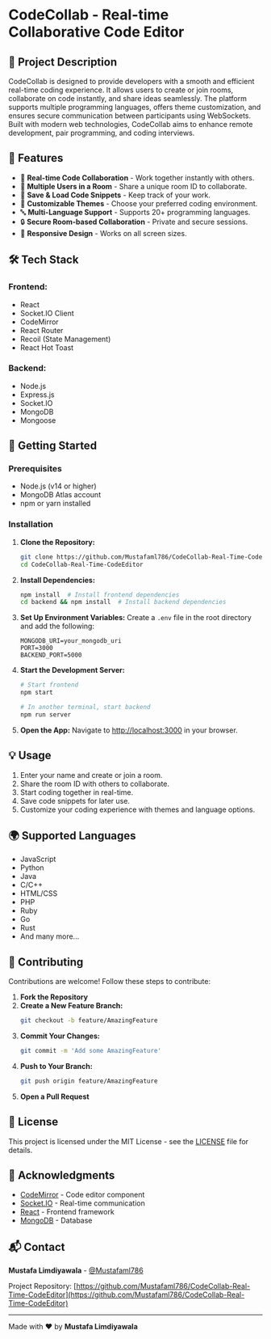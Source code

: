 # CodeCollab - Real-time Collaborative Code Editor

## 📌 Project Description

CodeCollab is designed to provide developers with a smooth and efficient real-time coding experience. It allows users to create or join rooms, collaborate on code instantly, and share ideas seamlessly. The platform supports multiple programming languages, offers theme customization, and ensures secure communication between participants using WebSockets. Built with modern web technologies, CodeCollab aims to enhance remote development, pair programming, and coding interviews.

## 🚀 Features

- 🔄 **Real-time Code Collaboration** - Work together instantly with others.
- 👥 **Multiple Users in a Room** - Share a unique room ID to collaborate.
- 💾 **Save & Load Code Snippets** - Keep track of your work.
- 🎨 **Customizable Themes** - Choose your preferred coding environment.
- 🔤 **Multi-Language Support** - Supports 20+ programming languages.
- 🔒 **Secure Room-based Collaboration** - Private and secure sessions.
- 📱 **Responsive Design** - Works on all screen sizes.

## 🛠️ Tech Stack

### **Frontend:**

- React
- Socket.IO Client
- CodeMirror
- React Router
- Recoil (State Management)
- React Hot Toast

### **Backend:**

- Node.js
- Express.js
- Socket.IO
- MongoDB
- Mongoose

## 🚀 Getting Started

### **Prerequisites**

- Node.js (v14 or higher)
- MongoDB Atlas account
- npm or yarn installed

### **Installation**

1. **Clone the Repository:**

   ```bash
   git clone https://github.com/Mustafaml786/CodeCollab-Real-Time-CodeEditor.git
   cd CodeCollab-Real-Time-CodeEditor
   ```

2. **Install Dependencies:**

   ```bash
   npm install  # Install frontend dependencies
   cd backend && npm install  # Install backend dependencies
   ```

3. **Set Up Environment Variables:**
   Create a `.env` file in the root directory and add the following:

   ```env
   MONGODB_URI=your_mongodb_uri
   PORT=3000
   BACKEND_PORT=5000
   ```

4. **Start the Development Server:**

   ```bash
   # Start frontend
   npm start

   # In another terminal, start backend
   npm run server
   ```

5. **Open the App:**
   Navigate to [http://localhost:3000](http://localhost:3000) in your browser.

## 💡 Usage

1. Enter your name and create or join a room.
2. Share the room ID with others to collaborate.
3. Start coding together in real-time.
4. Save code snippets for later use.
5. Customize your coding experience with themes and language options.

## 🌍 Supported Languages

- JavaScript
- Python
- Java
- C/C++
- HTML/CSS
- PHP
- Ruby
- Go
- Rust
- And many more...

## 🤝 Contributing

Contributions are welcome! Follow these steps to contribute:

1. **Fork the Repository**
2. **Create a New Feature Branch:**
   ```bash
   git checkout -b feature/AmazingFeature
   ```
3. **Commit Your Changes:**
   ```bash
   git commit -m 'Add some AmazingFeature'
   ```
4. **Push to Your Branch:**
   ```bash
   git push origin feature/AmazingFeature
   ```
5. **Open a Pull Request**

## 📜 License

This project is licensed under the MIT License - see the [LICENSE](LICENSE) file for details.

## 🙌 Acknowledgments

- [CodeMirror](https://codemirror.net/) - Code editor component
- [Socket.IO](https://socket.io/) - Real-time communication
- [React](https://reactjs.org/) - Frontend framework
- [MongoDB](https://www.mongodb.com/) - Database

## 📬 Contact

**Mustafa Limdiyawala** - [@Mustafaml786](https://twitter.com/Mustafaml786)

Project Repository: [https://github.com/Mustafaml786/CodeCollab-Real-Time-CodeEditor](https://github.com/Mustafaml786/CodeCollab-Real-Time-CodeEditor)

---

Made with ❤️ by **Mustafa Limdiyawala**

